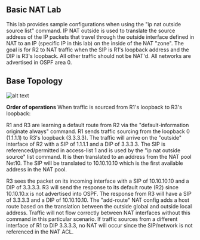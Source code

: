 ## Basic NAT Lab
This lab provides sample configurations when using the "ip nat outside source list" command. IP NAT outside is used to translate the source address of the IP packets that travel through the outside interface defined in NAT to an IP (specific IP in this lab) on the inside of the NAT "zone". The goal is for R2 to NAT traffic when the SIP is R1's loopback address and the DIP is R3's loopback. All other traffic should not be NAT'd. All networks are advertised in OSPF area 0.

## Base Topology
![alt text](https://github.com/jwrightazure/lab/blob/master/basic-NAT-lab/nat-lab-topo.PNG)

**Order of operations**
When traffic is sourced from R1's loopback to R3's loopback:

R1 and R3 are learning a default route from R2 via the "default-information originate always" command.  R1 sends traffic sourcing from the loopback 0 (1.1.1.1) to R3's loopback (3.3.3.3). The traffic will arrive on the "outside" interface of R2 with a SIP of 1.1.1.1 and a DIP of 3.3.3.3. The SIP is referenced/permitted in access-list 1 and is used by the "ip nat outside source" list command. It is then translated to an address from the NAT pool Net10.
The SIP will be translated to 10.10.10.10 which is the first available address in the NAT pool. 

R3 sees the packet on its incoming interface with a SIP of 10.10.10.10 and a DIP of 3.3.3.3. R3 will send the response to its default route (R2) since 10.10.10.x is not advertised into OSPF. The response from R3 will have a SIP of 3.3.3.3 and a DIP of 10.10.10.10. The "add-route" NAT config adds a host route based on the translation between the outside global and outside local address. Traffic will not flow correctly between NAT interfaces without this command in this particular scenario. If traffic sources from a different interface of R1 to DIP 3.3.3.3, no NAT will occur since the SIP/network is not referenced in the NAT ACL.

<pre lang="...">


</pre>
